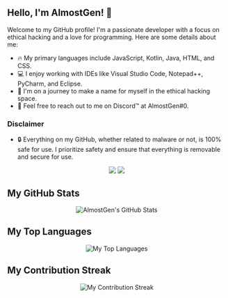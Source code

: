 <p align="center">
</p>

## Hello, I'm AlmostGen! 👋

Welcome to my GitHub profile! I'm a passionate developer with a focus on ethical hacking and a love for programming. Here are some details about me:

- 🔥 My primary languages include JavaScript, Kotlin, Java, HTML, and CSS.
- 💻 I enjoy working with IDEs like Visual Studio Code, Notepad++, PyCharm, and Eclipse.
- 🚀 I'm on a journey to make a name for myself in the ethical hacking space.
- 💬 Feel free to reach out to me on Discord™ at AlmostGen#0.

### Disclaimer

- 🔒 Everything on my GitHub, whether related to malware or not, is 100% safe for use. I prioritize safety and ensure that everything is removable and secure for use.

<p align="center">
    <a href="https://discord.gg/qnpCSnv7Qb"><img src="https://img.shields.io/badge/-Join%20Me%20on%20Discord-5d7dff?style=flat-square&logo=discord"/></a>
    <a href="https://www.youtube.com/@almostgen"><img src="https://img.shields.io/badge/-Check%20out%20my%20YouTube-5d7dff?style=flat-square&logo=youtube"/></a>
</p>

## My GitHub Stats

<p align="center">
  <img src="https://github-readme-stats.vercel.app/api?username=AlmostGen&theme=blue-green" alt="AlmostGen's GitHub Stats"/>
</p>

## My Top Languages

<p align="center">
  <img src="https://github-readme-stats.vercel.app/api/top-langs/?username=AlmostGen&theme=blue-green" alt="My Top Languages"/>
</p>

## My Contribution Streak

<p align="center">
  <img src="https://github-readme-streak-stats.herokuapp.com/?user=AlmostGen&theme=blue-green" alt="My Contribution Streak"/>
</p>
